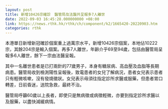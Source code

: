```yaml
---
layout: post
title: 新增10426宗確診　醫管局及法醫共呈報多7人離世
date: 2022-09-03 16:45:28.000000000 +08:00
link: https://news.rthk.hk/rthk/ch/component/k2/1665420-20220903.htm
categories: rthk
---
```


本港單日新增新冠確診個案重上過萬宗水平，新增10426宗個案，本地佔10222宗，其餘204宗是輸入個案。再多7人離世，年齡介乎69至94歲，包括由醫管局呈報多6人離世，餘下一宗由法醫呈報。

其中一名離世患者是已打兩針的77歲男子，本身有糖尿病、高血壓及血脂等長期病患。醫管局收到檢測陽性呈報後，致電患者的女兒了解病況，患者女兒表示患者只有輕微咳嗽，沒有發燒徵狀。女兒表示毋須往指定診所求醫或服藥，但患者胃口轉差，日前昏迷，送院急救，最終不治。

醫管局呼籲60歲以上長者，即使只是無病徵或病徵輕微，亦要到指定診所求醫以及服藥，以盡快減緩病情。
